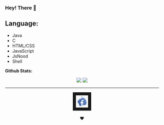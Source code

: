 ### Hey! There 👋

## Language:

- Java
- C
- HTML/CSS
- JavaScript
- JsNood
- Shell

**Github Stats:**

<p align="center">
  <img src="https://github-readme-stats.vercel.app/api?username=santuroy7&show_icons=true&theme=dracula&line_height=32">
  <img src="https://github-readme-stats.vercel.app/api/top-langs/?username=santuroy7&count_private=true&theme=dracula">
</p>
<hr>

<p align="center">
  <a href="https://www.facebook.com/santu.roy.589
" target="_blank"><img src="https://github.com/santuroy7/santuroy7/blob/main/facebook.png" 
alt="Loding.." width="40" height="40" border="10" /></a>
  </p>

 <p align="center">
    ❤
 </p>

